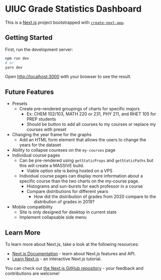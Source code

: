 # UIUC Grade Statistics Dashboard

This is a [Next.js](https://nextjs.org/) project bootstrapped with [`create-next-app`](https://github.com/vercel/next.js/tree/canary/packages/create-next-app).

## Getting Started

First, run the development server:

```bash
npm run dev
# or
yarn dev
```

Open [http://localhost:3000](http://localhost:3000) with your browser to see the result.

## Future Features
* Presets
    * Create pre-rendered groupings of charts for specific majors
        * Ex: CHEM 102/103, MATH 220 or 231, PHY 211, and RHET 105 for PREP students
        * Should be button to add all courses to my courses or replace my courses with preset
* Changing the year frame for the graphs
    * Add an HTML form element that allows the users to change the years for the dataset
* Ability to collapse coureses on the `my-courses` page
* Individual course pages
    * Can be pre-rendered using `getStaticProps` and `getStaticPaths` but this will create a MASSIVE build.
        * Viable option site is being hosted on a VPS
    * Individual course pages can display more information about a specific course than the two charts on the my-course page.
        * Histograms and sun-bursts for each professor in a course
        * Compare distributions for different years
            * How did the distribution of grades from 2020 compare to the distribution of grades in 2019?
* Mobile compatibility
    * Site is only designed for desktop in current state
    * Implement collapsable side menu


## Learn More

To learn more about Next.js, take a look at the following resources:

- [Next.js Documentation](https://nextjs.org/docs) - learn about Next.js features and API.
- [Learn Next.js](https://nextjs.org/learn) - an interactive Next.js tutorial.

You can check out [the Next.js GitHub repository](https://github.com/vercel/next.js/) - your feedback and contributions are welcome!
